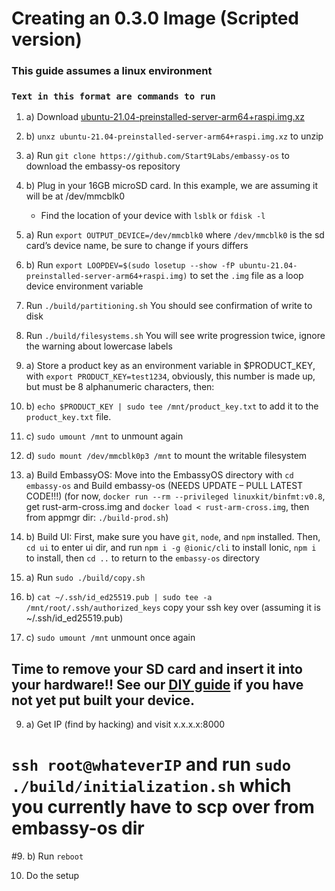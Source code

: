 # Creating an 0.3.0 Image (Scripted version)
### This guide assumes a linux environment
### `Text in this format are commands to run`

1. a)  Download [ubuntu-21.04-preinstalled-server-arm64+raspi.img.xz](https://ubuntu.com/download/raspberry-pi/thank-you?version=21.04&architecture=server-arm64+raspi)

1. b) `unxz ubuntu-21.04-preinstalled-server-arm64+raspi.img.xz` to unzip

2. a) Run `git clone https://github.com/Start9Labs/embassy-os` to download the embassy-os repository

2. b)  Plug in your 16GB microSD card. In this example, we are assuming it will be at /dev/mmcblk0

	- Find the location of your device with `lsblk` or `fdisk -l`

3. a) Run `export OUTPUT_DEVICE=/dev/mmcblk0` where `/dev/mmcblk0` is the sd card’s device name, be sure to change if yours differs

3. b) Run `export LOOPDEV=$(sudo losetup --show -fP ubuntu-21.04-preinstalled-server-arm64+raspi.img)` to set the `.img` file as a loop device environment variable

4. Run `./build/partitioning.sh` You should see confirmation of write to disk

5. Run `./build/filesystems.sh` You will see write progression twice, ignore the warning about lowercase labels

6. a) Store a product key as an environment variable in $PRODUCT_KEY, with `export PRODUCT_KEY=test1234`, obviously, this number is made up, but must be 8 alphanumeric characters, then:

6. b) `echo $PRODUCT_KEY | sudo tee /mnt/product_key.txt` to add it to the `product_key.txt` file.

6. c) `sudo umount /mnt` to unmount again

6. d) `sudo mount /dev/mmcblk0p3 /mnt` to mount the writable filesystem

7. a) Build EmbassyOS: Move into the EmbassyOS directory with `cd embassy-os` and Build embassy-os (NEEDS UPDATE – PULL LATEST CODE!!!) (for now, `docker run --rm --privileged linuxkit/binfmt:v0.8`, get rust-arm-cross.img and `docker load < rust-arm-cross.img`, then from appmgr dir: `./build-prod.sh`)

7. b) Build UI: First, make sure you have `git`, `node`, and `npm` installed.  Then, `cd ui` to enter ui dir, and run `npm i -g @ionic/cli` to install Ionic, `npm i` to install, then `cd ..` to return to the `embassy-os` directory

8. a) Run `sudo ./build/copy.sh`

8. b) `cat ~/.ssh/id_ed25519.pub | sudo tee -a /mnt/root/.ssh/authorized_keys` copy your ssh key over (assuming it is ~/.ssh/id_ed25519.pub)

8. c) `sudo umount /mnt` unmount once again

## Time to remove your SD card and insert it into your hardware!!  See our [DIY guide](https://docs.start9.com/getting-started/diy.html) if you have not yet put built your device.

9. a) Get IP (find by hacking) and visit x.x.x.x:8000
# `ssh root@whateverIP` and run `sudo ./build/initialization.sh` which you currently have to scp over from embassy-os dir
#9. b) Run `reboot`

10. Do the setup
